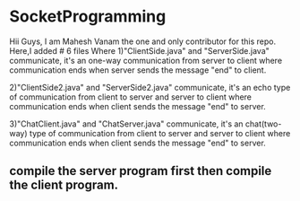 # SocketProgramming
Hii Guys, I am Mahesh Vanam the one and only contributor for this repo.
Here,I added # 6 files
Where 
1)"ClientSide.java" and "ServerSide.java" communicate, 
              it's an one-way communication from server to client where communication ends when server sends the message "end" to client.
              
2)"ClientSide2.java" and "ServerSide2.java" communicate, 
              it's an echo type of communication from client to server and server to client where communication ends when client sends the message "end" to server.
              
3)"ChatClient.java" and "ChatServer.java" communicate,
              it's an chat(two-way) type of communication from client to server and server to client where communication ends when client sends the message "end" to server.

## compile the server program first then compile the client program.
